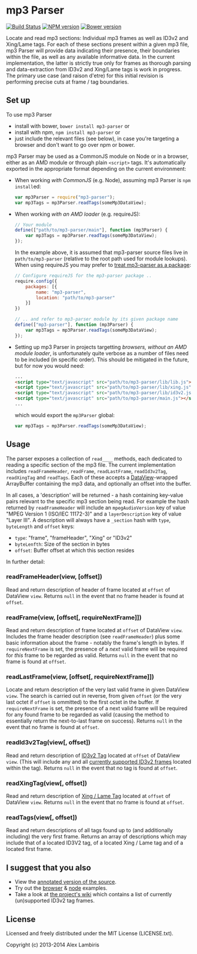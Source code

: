 mp3 Parser
==========

[![Build Status](https://travis-ci.org/biril/mp3-parser.png)](https://travis-ci.org/biril/mp3-parser)
[![NPM version](https://badge.fury.io/js/mp3-parser.png)](http://badge.fury.io/js/mp3-parser)
[![Bower version](https://badge.fury.io/bo/mp3-parser.png)](http://badge.fury.io/bo/mp3-parser)

Locate and read mp3 sections: Individual mp3 frames as well as ID3v2 and Xing/Lame tags. For each of
these sections present within a given mp3 file, mp3 Parser will provide data indicating their
presence, their boundaries within the file, as well as any available informative data. In the
current implementation, the latter is strictly true only for frames as thorough parsing and
data-extraction from ID3v2 and Xing/Lame tags is work in progress. The primary use case (and raison
d'etre) for this initial revision is performing precise cuts at frame / tag boundaries.


Set up
------

To use mp3 Parser

* install with bower, `bower install mp3-parser` or
* install with npm, `npm install mp3-parser` or
* just include the relevant files (see below), in case you're targeting a browser and don't want to
    go over npm or bower.

mp3 Parser may be used as a CommonJS module on Node or in a browser, either as an AMD module or
through plain `<script>` tags. It's automatically exported in the appropriate format depending on
the current environment:

* When working _with CommonJS_ (e.g. Node), assuming mp3 Parser is `npm install`ed:

    ```javascript
    var mp3Parser = require("mp3-parser");
    var mp3Tags = mp3Parser.readTags(someMp3DataView);
    ```

* When working _with an AMD loader_ (e.g. requireJS):

    ```javascript
    // Your module
    define(["path/to/mp3-parser/main"], function (mp3Parser) {
        var mp3Tags = mp3Parser.readTags(someMp3DataView);
    });
    ```

    In the example above, it is assumed that mp3-parser source files live in
    `path/to/mp3-parser` (relative to the root path used for module lookups). When using requireJS
    you may prefer to [treat mp3-parser as a package](http://requirejs.org/docs/api.html#packages):

    ```javascript
    // Configure requireJS for the mp3-parser package ..
    require.config({
        packages: [{
            name: "mp3-parser",
            location: "path/to/mp3-parser"
        }]
    })

    // .. and refer to mp3-parser module by its given package name
    define(["mp3-parser"], function (mp3Parser) {
        var mp3Tags = mp3Parser.readTags(someMp3DataView);
    });
    ```


* Setting up mp3 Parser in projects targetting _browsers, without an AMD module loader_, is
    unfortunately quite verbose as a number of files need to be included (in specific order). This
    should be mitigated in the future, but for now you would need:

    ```html
    ...
    <script type="text/javascript" src="path/to/mp3-parser/lib/lib.js"></script>
    <script type="text/javascript" src="path/to/mp3-parser/lib/xing.js"></script>
    <script type="text/javascript" src="path/to/mp3-parser/lib/id3v2.js"></script>
    <script type="text/javascript" src="path/to/mp3-parser/main.js"></script>
    ...
    ```

    which would export the `mp3Parser` global:

    ```javascript
    var mp3Tags = mp3Parser.readTags(someMp3DataView);
    ```


Usage
-----

The parser exposes a collection of `read____` methods, each dedicated to reading a specific section
of the mp3 file. The current implementation includes `readFrameHeader`, `readFrame`,
`readLastFrame`, `readId3v2Tag`, `readXingTag` and `readTags`. Each of these accepts a
[DataView](http://www.khronos.org/registry/typedarray/specs/latest/#8)-wrapped ArrayBuffer
containing the mp3 data, and optionally an offset into the buffer.

In all cases, a 'description' will be returned - a hash containing key-value pairs relevant to the
specific mp3 section being read. For example the hash returned by `readFrameHeader` will include an
`mpegAudioVersion` key of value "MPEG Version 1 (ISO/IEC 11172-3)" and a `layerDescription` key
of value "Layer III". A description will always have a `_section` hash with `type`, `byteLength`
and `offset` keys:

* `type`: "frame", "frameHeader", "Xing" or "ID3v2"
* `byteLenfth`: Size of the section in bytes
* `offset`: Buffer offset at which this section resides

In further detail:


### readFrameHeader(view, [offset])

Read and return description of header of frame located at `offset` of DataView `view`. Returns
`null` in the event that no frame header is found at `offset`.


### readFrame(view, [offset[, requireNextFrame]])

Read and return description of frame located at `offset` of DataView `view`. Includes the frame
header description (see `readFrameHeader`) plus some basic information about the frame - notably
the frame's length in bytes. If `requireNextFrame` is set, the presence of a _next_ valid frame
will be required for _this_ frame to be regarded as valid. Returns `null` in the event that no
frame is found at `offset`.


### readLastFrame(view, [offset[, requireNextFrame]])

Locate and return description of the very last valid frame in given DataView `view`. The search
is carried out in reverse, from given `offset` (or the very last octet if `offset` is ommitted) to
the first octet in the buffer. If `requireNextFrame` is set, the presence of a next valid frame
will be required for any found frame to be regarded as valid (causing the method to essentially
return the next-to-last frame on success). Returns `null` in the event that no frame is found at
`offset`.


### readId3v2Tag(view[, offset])

Read and return description of [ID3v2 Tag](http://id3.org/id3v2.3.0) located at `offset` of
DataView `view`. (This will include any and all
[currently supported ID3v2 frames](https://github.com/biril/mp3-parser/wiki) located within the
tag). Returns `null` in the event that no tag is found at `offset`.


### readXingTag(view[, offset])

Read and return description of [Xing / Lame Tag](http://gabriel.mp3-tech.org/mp3infotag.html)
located at `offset` of DataView `view`. Returns `null` in the event that no frame is found at
`offset`.


### readTags(view[, offset])

Read and return descriptions of all tags found up to (and additionally including) the very first
frame. Returns an array of descriptions which may include that of a located ID3V2 tag, of a located
Xing / Lame tag and of a located first frame.


I suggest that you also
-----------------------

* View the [annotated version of the source](http://biril.github.io/mp3-parser/).
* Try out the [browser](https://github.com/biril/mp3-parser/tree/master/examples/browser)
    & [node](https://github.com/biril/mp3-parser/tree/master/examples/node) examples.
* Take a look at [the project's wiki](https://github.com/biril/mp3-parser/wiki) which contains a
    list of currently (un)supported ID3v2 tag frames.


License
-------

Licensed and freely distributed under the MIT License (LICENSE.txt).

Copyright (c) 2013-2014 Alex Lambiris
